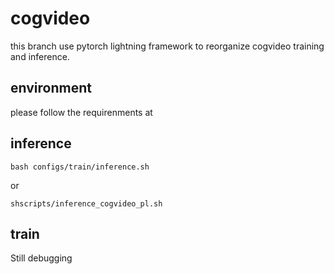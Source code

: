 # cogvideo 

this branch use pytorch lightning framework to reorganize cogvideo training and inference. 

## environment
please follow the requirenments at
## inference

```shell
bash configs/train/inference.sh
```

or 

```
shscripts/inference_cogvideo_pl.sh
```
## train

Still debugging
